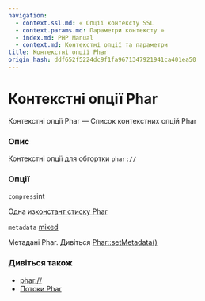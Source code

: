 ```yaml
---
navigation:
  - context.ssl.md: « Опції контексту SSL
  - context.params.md: Параметри контексту »
  - index.md: PHP Manual
  - context.md: Контекстні опції та параметри
title: Контекстні опції Phar
origin_hash: ddf652f5224dc9f1fa9671347921941ca401ea50
---
```

# Контекстні опції Phar

Контекстні опції Phar — Список контекстних опцій Phar

### Опис

Контекстні опції для обгортки `phar://`

### Опції

`compress`int

Одна из[констант стиску Phar](phar.constants.md#phar.constants.compression)

`metadata` [mixed](language.types.declarations.md#language.types.declarations.mixed)

Метадані Phar. Дивіться [Phar::setMetadata()](phar.setmetadata.md)

### Дивіться також

-   [phar://](wrappers.phar.md)
-   [Потоки Phar](phar.using.stream.md)
